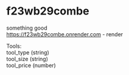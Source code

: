 # f23wb29combe
something good<br>
https://f23wb29combe.onrender.com - render<br>

Tools:<br>
tool_type (string)<br>
tool_size (string)<br>
tool_price (number)<br>